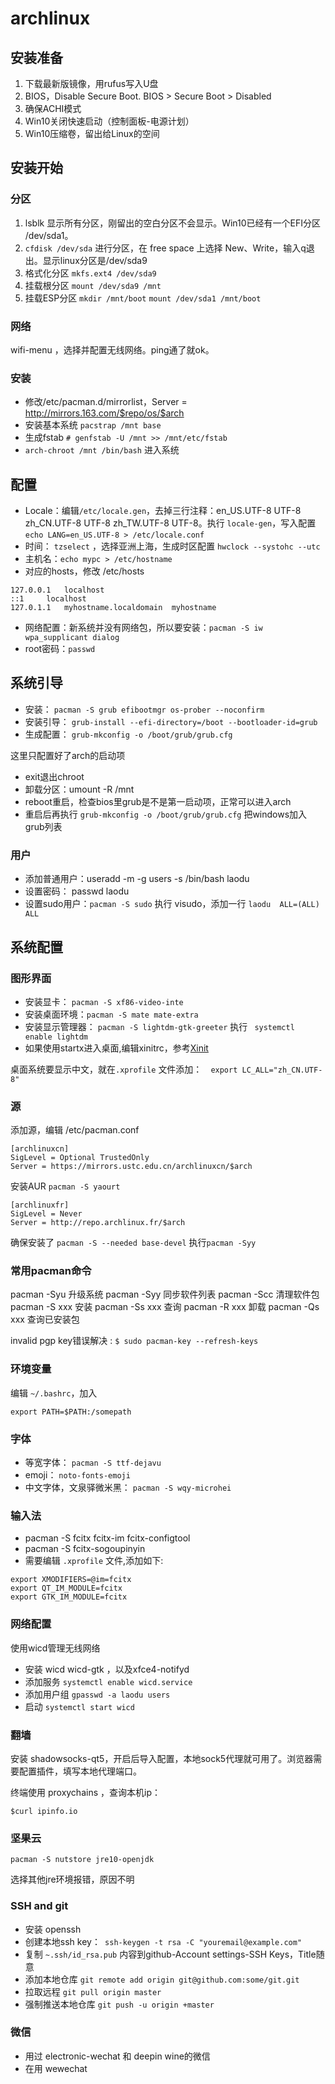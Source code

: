 # archlinux


## 安装准备

1. 下载最新版镜像，用rufus写入U盘
2. BIOS，Disable Secure Boot. BIOS > Secure Boot > Disabled
3. 确保ACHI模式
4. Win10关闭快速启动（控制面板-电源计划）
5. Win10压缩卷，留出给Linux的空间

## 安装开始

### 分区

1. lsblk 显示所有分区，刚留出的空白分区不会显示。Win10已经有一个EFI分区 /dev/sda1。
2. `cfdisk /dev/sda` 进行分区，在 free space 上选择 New、Write，输入q退出。显示linux分区是/dev/sda9
3. 格式化分区 `mkfs.ext4 /dev/sda9`
4. 挂载根分区 `mount /dev/sda9 /mnt`
5. 挂载ESP分区 `mkdir /mnt/boot` `mount /dev/sda1 /mnt/boot`

### 网络

wifi-menu ，选择并配置无线网络。ping通了就ok。

### 安装

- 修改/etc/pacman.d/mirrorlist，Server = http://mirrors.163.com/$repo/os/$arch
- 安装基本系统 `pacstrap /mnt base`
- 生成fstab `# genfstab -U /mnt >> /mnt/etc/fstab`
- `arch-chroot /mnt /bin/bash` 进入系统

## 配置

- Locale：编辑`/etc/locale.gen`，去掉三行注释：en_US.UTF-8 UTF-8 zh_CN.UTF-8 UTF-8 zh_TW.UTF-8 UTF-8。执行 `locale-gen`，写入配置 `echo LANG=en_US.UTF-8 > /etc/locale.conf`
- 时间： `tzselect` ，选择亚洲上海，生成时区配置 `hwclock --systohc --utc`
- 主机名：`echo mypc > /etc/hostname`
- 对应的hosts，修改 /etc/hosts
```
127.0.0.1	localhost
::1		localhost
127.0.1.1	myhostname.localdomain	myhostname
```

- 网络配置：新系统并没有网络包，所以要安装：`pacman -S iw wpa_supplicant dialog`
- root密码：`passwd`

## 系统引导

- 安装： `pacman -S grub efibootmgr os-prober --noconfirm`
- 安装引导： `grub-install --efi-directory=/boot --bootloader-id=grub`
- 生成配置： `grub-mkconfig -o /boot/grub/grub.cfg`

这里只配置好了arch的启动项

- exit退出chroot
- 卸载分区：umount -R /mnt
- reboot重启，检查bios里grub是不是第一启动项，正常可以进入arch
- 重启后再执行  `grub-mkconfig -o /boot/grub/grub.cfg` 把windows加入grub列表

### 用户

- 添加普通用户：useradd -m -g users -s /bin/bash laodu
- 设置密码： passwd laodu
- 设置sudo用户：`pacman -S sudo` 执行 visudo，添加一行 `laodu  ALL=(ALL) ALL`

## 系统配置

### 图形界面

- 安装显卡： `pacman -S xf86-video-inte`
- 安装桌面环境：`pacman -S mate mate-extra`
- 安装显示管理器： `pacman -S lightdm-gtk-greeter` 执行 ` systemctl enable lightdm`
- 如果使用startx进入桌面,编辑xinitrc，参考[Xinit](https://wiki.archlinux.org/index.php/Xinit_(%E7%AE%80%E4%BD%93%E4%B8%AD%E6%96%87))

桌面系统要显示中文，就在`.xprofile` 文件添加：　`export LC_ALL="zh_CN.UTF-8"`

### 源

添加源，编辑 /etc/pacman.conf

    [archlinuxcn]
    SigLevel = Optional TrustedOnly
    Server = https://mirrors.ustc.edu.cn/archlinuxcn/$arch

 安装AUR `pacman -S yaourt`
 
    [archlinuxfr]
    SigLevel = Never
    Server = http://repo.archlinux.fr/$arch

确保安装了 `pacman -S --needed base-devel`
执行`pacman -Syy`
 
### 常用pacman命令

pacman -Syu 升级系统
pacman -Syy 同步软件列表
pacman -Scc 清理软件包
pacman -S xxx 安装
pacman -Ss xxx 查询
pacman -R xxx 卸载
pacman -Qs xxx 查询已安装包

invalid pgp key错误解决 : `$ sudo pacman-key --refresh-keys`

### 环境变量

编辑 `~/.bashrc`，加入

`export PATH=$PATH:/somepath`

### 字体

- 等宽字体： `pacman -S ttf-dejavu`
- emoji： `noto-fonts-emoji`
- 中文字体，文泉驿微米黑： `pacman -S wqy-microhei`

### 输入法

- pacman -S fcitx  fcitx-im fcitx-configtool 
- pacman -S fcitx-sogoupinyin
- 需要编辑 `.xprofile` 文件,添加如下:

```
export XMODIFIERS=@im=fcitx
export QT_IM_MODULE=fcitx
export GTK_IM_MODULE=fcitx
```

### 网络配置

使用wicd管理无线网络

- 安装 wicd wicd-gtk ，以及xfce4-notifyd
- 添加服务 `systemctl enable wicd.service`
- 添加用户组 `gpasswd -a laodu users`
- 启动 `systemctl start wicd`

### 翻墙

安装 shadowsocks-qt5，开启后导入配置，本地sock5代理就可用了。浏览器需要配置插件，填写本地代理端口。

终端使用 proxychains ，查询本机ip：

    $curl ipinfo.io


### 坚果云

    pacman -S nutstore jre10-openjdk

选择其他jre环境报错，原因不明

### SSH and git

- 安装 openssh
- 创建本地ssh key：` ssh-keygen -t rsa -C "youremail@example.com"`
- 复制 `~.ssh/id_rsa.pub` 内容到github-Account settings-SSH Keys，Title随意
- 添加本地仓库 `git remote add origin git@github.com:some/git.git`
- 拉取远程 `git pull origin master` 
- 强制推送本地仓库 `git push -u origin +master`

### 微信

- 用过 electronic-wechat 和 deepin wine的微信
- 在用 wewechat

